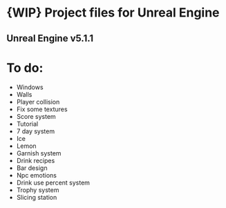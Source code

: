 # {WIP} Project files for Unreal Engine
## Unreal Engine v5.1.1

# To do:

* Windows
* Walls
* Player collision
* Fix some textures
* Score system
* Tutorial
* 7 day system
* Ice
* Lemon
* Garnish system
* Drink recipes
* Bar design
* Npc emotions
* Drink use percent system
* Trophy system
* Slicing station
